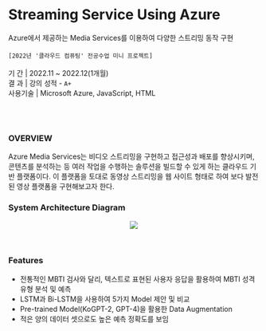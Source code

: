 # Streaming Service Using Azure
Azure에서 제공하는 Media Services를 이용하여 다양한 스트리밍 동작 구현<br><br>
`[2022년 '클라우드 컴퓨팅' 전공수업 미니 프로젝트]`
<br><br>
  기       간  | 2022.11 ~ 2022.12(1개월)<br>
  결       과  | 강의 성적 - `A+`  <br>
  사용기술  | Microsoft Azure, JavaScript, HTML<br>

  </br></br>
### OVERVIEW
Azure Media Services는 비디오 스트리밍을 구현하고 접근성과 배포를 향상시키며, 
콘텐츠를 분석하는 등 여러 작업을 수행하는 솔루션을 빌드할 수 있게 하는 클라우드 기반 플랫폼이다.
이 플랫폼을 토대로 동영상 스트리밍을 웹 사이트 형태로 하여 보다 발전된 영상 플랫폼을 구현해보고자 한다.</br>


### System Architecture Diagram
<p align="center"><img src="https://github.com/Hayeonggg/Streaming-Service-Azure-2022/assets/90309728/bc35cb03-127a-4468-b884-554d22826a7c"></p>
</br>

### Features
- 전통적인 MBTI 검사와 달리, 텍스트로 표현된 사용자 응답을 활용하여 MBTI 성격 유형 분석 및 예측
- LSTM과 Bi-LSTM을 사용하여 5가지 Model 제안 및 비교
- Pre-trained Model(KoGPT-2, GPT-4)을 활용한 Data Augmentation
- 적은 양의 데이터 셋으로도 높은 예측 정확도를 보임  
